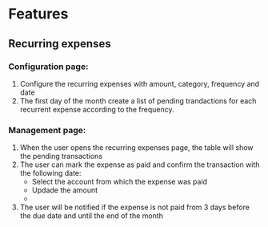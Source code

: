 # Features

## Recurring expenses

### Configuration page:
1. Configure the recurring expenses with amount, category, frequency and date
1. The first day of the month create a list of pending trandactions for each recurrent expense according to the frequency.

### Management page:
1. When the user opens the recurring expenses page, the table will show the pending transactions
1. The user can mark the expense as paid and confirm the transaction with the following date:
     - Select the account from which the expense was paid
     - Updade the amount
     -
1. The user will be notified if the expense is not paid from 3 days before the due date and until the end of the month